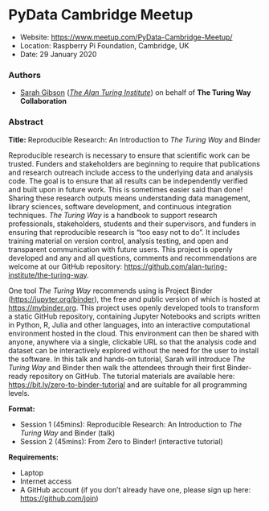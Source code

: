# PyData Cambridge Meetup

* Website: https://www.meetup.com/PyData-Cambridge-Meetup/
* Location: Raspberry Pi Foundation, Cambridge, UK
* Date: 29 January 2020

### Authors

* [Sarah Gibson](https://www.turing.ac.uk/people/researchers/sarah-gibson) ([*The Alan Turing Institute*](https://www.turing.ac.uk)) on behalf of **The Turing Way Collaboration**

### Abstract

**Title:** Reproducible Research: An Introduction to _The Turing Way_ and Binder

Reproducible research is necessary to ensure that scientific work can be trusted.
Funders and stakeholders are beginning to require that publications and research outreach include access to the underlying data and analysis code.
The goal is to ensure that all results can be independently verified and built upon in future work.
This is sometimes easier said than done!
Sharing these research outputs means understanding data management, library sciences, software development, and continuous integration techniques.
_The Turing Way_ is a handbook to support research professionals, stakeholders, students and their supervisors, and funders in ensuring that reproducible research is “too easy not to do”.
It includes training material on version control, analysis testing, and open and transparent communication with future users.
This project is openly developed and any and all questions, comments and recommendations are welcome at our GitHub repository: https://github.com/alan-turing-institute/the-turing-way.

One tool _The Turing Way_ recommends using is Project Binder (https://jupyter.org/binder), the free and public version of which is hosted at https://mybinder.org.
This project uses openly developed tools to transform a static GitHub repository, containing Jupyter Notebooks and scripts written in Python, R, Julia and other languages, into an interactive computational environment hosted in the cloud.
This environment can then be shared with anyone, anywhere via a single, clickable URL so that the analysis code and dataset can be interactively explored without the need for the user to install the software.
In this talk and hands-on tutorial, Sarah will introduce _The Turing Way_ and Binder then walk the attendees through their first Binder-ready repository on GitHub.
The tutorial materials are available here: https://bit.ly/zero-to-binder-tutorial and are suitable for all programming levels.

**Format:**

- Session 1 (45mins): Reproducible Research: An Introduction to _The Turing Way_ and Binder (talk)
- Session 2 (45mins): From Zero to Binder! (interactive tutorial)

**Requirements:**

- Laptop
- Internet access
- A GitHub account (if you don’t already have one, please sign up here: https://github.com/join)
